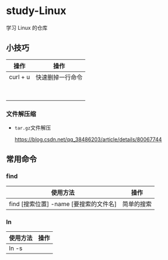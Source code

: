 # study-Linux
学习 Linux 的仓库

## 小技巧

| 操作     | 操作             |
| -------- | ---------------- |
| curl + u | 快速删掉一行命令 |
|          |                  |
|          |                  |
|          |                  |
|          |                  |
|          |                  |
|          |                  |
|          |                  |
|          |                  |

### 文件解压缩

- `tar.gz`文件解压

  https://blog.csdn.net/qq_38486203/article/details/80067744

## 常用命令

### find

| 使用方法                               | 操作       |
| -------------------------------------- | ---------- |
| find [搜索位置] -name [要搜索的文件名] | 简单的搜索 |

### ln

| 使用方法 | 操作 |
| -------- | ---- |
| ln -s    |      |

